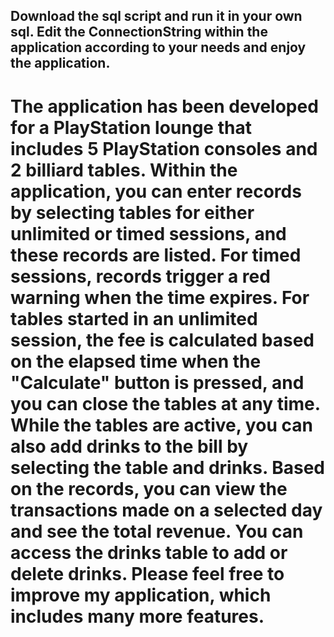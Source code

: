 ## Download the sql script and run it in your own sql. Edit the ConnectionString within the application according to your needs and enjoy the application.

# The application has been developed for a PlayStation lounge that includes 5 PlayStation consoles and 2 billiard tables. Within the application, you can enter records by selecting tables for either unlimited or timed sessions, and these records are listed. For timed sessions, records trigger a red warning when the time expires. For tables started in an unlimited session, the fee is calculated based on the elapsed time when the "Calculate" button is pressed, and you can close the tables at any time. While the tables are active, you can also add drinks to the bill by selecting the table and drinks. Based on the records, you can view the transactions made on a selected day and see the total revenue. You can access the drinks table to add or delete drinks. Please feel free to improve my application, which includes many more features.
